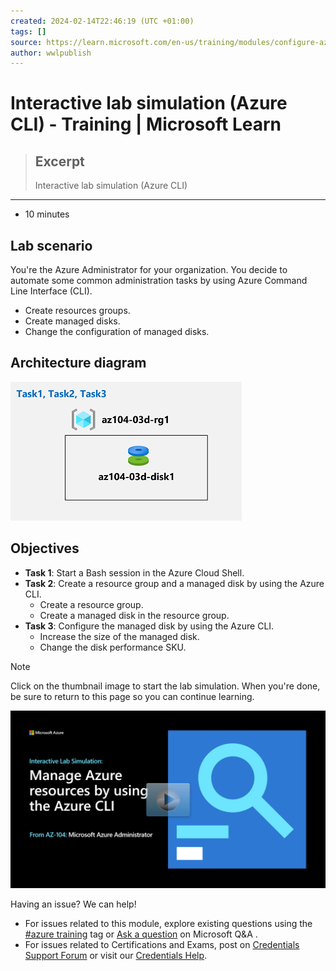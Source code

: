 ```yaml
---
created: 2024-02-14T22:46:19 (UTC +01:00)
tags: []
source: https://learn.microsoft.com/en-us/training/modules/configure-azure-resources-tools/7-simulation-command-line
author: wwlpublish
---
```


# Interactive lab simulation (Azure CLI) - Training | Microsoft Learn

> ## Excerpt
> Interactive lab simulation (Azure CLI)

---
-   10 minutes

## Lab scenario

You're the Azure Administrator for your organization. You decide to automate some common administration tasks by using Azure Command Line Interface (CLI).

-   Create resources groups.
-   Create managed disks.
-   Change the configuration of managed disks.

## Architecture diagram

![Architecture diagram as explained in the text.](Interactive%20lab%20simulation%20(Azure%20CLI)%20-%20Training%20%20Microsoft%20Learn/lab-03d.png)

## Objectives

-   **Task 1**: Start a Bash session in the Azure Cloud Shell.
-   **Task 2**: Create a resource group and a managed disk by using the Azure CLI.
    -   Create a resource group.
    -   Create a managed disk in the resource group.
-   **Task 3**: Configure the managed disk by using the Azure CLI.
    -   Increase the size of the managed disk.
    -   Change the disk performance SKU.

Note

Click on the thumbnail image to start the lab simulation. When you're done, be sure to return to this page so you can continue learning.

[![Screenshot of the simulation page.](Interactive%20lab%20simulation%20(Azure%20CLI)%20-%20Training%20%20Microsoft%20Learn/simulation-command-line-thumbnail.jpg)](https://mslabs.cloudguides.com/guides/AZ-104%20Exam%20Guide%20-%20Microsoft%20Azure%20Administrator%20Exercise%207)

Having an issue? We can help!

-   For issues related to this module, explore existing questions using the [#azure training](https://aka.ms/azure-fundamentals-qna) tag or [Ask a question](https://aka.ms/qnaaztraining) on Microsoft Q&A .
-   For issues related to Certifications and Exams, post on [Credentials Support Forum](https://aka.ms/pilot-certifications-forums) or visit our [Credentials Help](https://aka.ms/pilot-cert-help).
